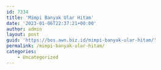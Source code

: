 ```yaml
---
id: 7334
title: 'Mimpi Banyak Ular Hitam'
date: '2023-01-06T22:37:21+00:00'
author: admin
layout: post
guid: 'https://bos.awn.biz.id/mimpi-banyak-ular-hitam/'
permalink: /mimpi-banyak-ular-hitam/
categories:
    - Uncategorized
---
```


